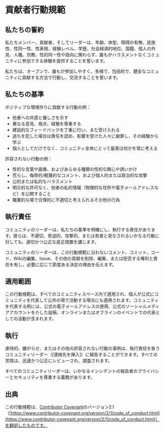 # 貢献者行動規範

## 私たちの誓約

私たちメンバー、貢献者、そしてリーダーは、年齢、体型、障碍の有無、民族性、性同一性、性表現、経験レベル、学歴、社会経済的地位、国籍、個人の外見、人種、宗教、性的同一性や指向に関わらず、誰もがハラスメントなくコミュニティに参加できる体験を提供することを誓います。

私たちは、オープンで、誰もが参加しやすく、多様で、包括的で、健全なコミュニティに貢献する方法で行動し、交流することを誓います。

## 私たちの基準

ポジティブな環境作りに貢献する行動の例：
- 他者への共感と優しさを示す
- 異なる意見、視点、経験を尊重する
- 建設的なフィードバックを丁重に行い、また受け入れる
- 過ちを犯した場合は責任を認め、影響を受けた人々に謝罪し、その経験から学ぶ
- 個人としてだけでなく、コミュニティ全体にとって最善は何かを常に考える

許容されない行動の例：
- 性的な言葉や画像、およびあらゆる種類の性的な関心や誘いかけ
- 荒らし、侮辱的/軽蔑的なコメント、および個人的または政治的な攻撃
- 公的または私的なハラスメント
- 明示的な許可なく、他者の私的情報（物理的な住所や電子メールアドレスなど）を公開すること
- 職業的な場で合理的に不適切と考えられるその他の行為

## 執行責任

コミュニティのリーダーは、私たちの基準を明確にし、執行する責任があります。彼らは、不適切、脅迫的、攻撃的、または有害と見なされるいかなる行動に対しても、適切かつ公正な是正措置を講じます。

コミュニティのリーダーは、この行動規範に沿わないコメント、コミット、コード、Wikiの編集、Issue、その他の貢献を削除、編集、または拒否する権利と責任を有し、必要に応じて節度ある決定の理由を伝えます。

## 適用範囲

この行動規範は、すべてのコミュニティスペース内で適用され、個人が公式にコミュニティを代表して公共の場で活動する場合にも適用されます。コミュニティを代表する例には、公式の電子メールアドレスの使用、公式のソーシャルメディアアカウントを介した投稿、オンラインまたはオフラインのイベントでの代表としての活動が含まれます。

## 執行

虐待的、嫌がらせ、またはその他の許容されない行動の事例は、執行責任を負うコミュニティリーダー（[連絡先を挿入]）に報告することができます。すべての苦情は、迅速かつ公正にレビューされ、調査されます。

すべてのコミュニティリーダーは、いかなるインシデントの報告者のプライバシーとセキュリティを尊重する義務があります。

## 出典

この行動規範は、[Contributor Covenant](https://www.contributor-covenant.org)のバージョン2.1（[https://www.contributor-covenant.org/version/2/1/code_of_conduct.html](https://www.contributor-covenant.org/version/2/1/code_of_conduct.html)）を翻訳したものです。

